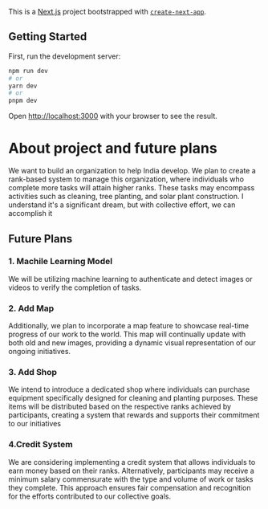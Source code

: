 This is a [Next.js](https://nextjs.org/) project bootstrapped with [`create-next-app`](https://github.com/vercel/next.js/tree/canary/packages/create-next-app).

## Getting Started

First, run the development server:

```bash
npm run dev
# or
yarn dev
# or
pnpm dev
```

Open [http://localhost:3000](http://localhost:3000) with your browser to see the result.





# About project and future plans

We want to build an organization to help India develop. We plan to create a rank-based system to manage this organization, where individuals who complete more tasks will attain higher ranks. These tasks may encompass activities such as cleaning, tree planting, and solar plant construction. I understand it's a significant dream, but with collective effort, we can accomplish it

## Future Plans
### 1. Machile Learning Model
  We will be utilizing machine learning to authenticate and detect images or videos to verify the completion of tasks.
### 2. Add Map
  Additionally, we plan to incorporate a map feature to showcase real-time progress of our work to the world. This map will continually update with both old and new images, providing a dynamic visual representation of our ongoing initiatives.
### 3. Add Shop
  We intend to introduce a dedicated shop where individuals can purchase equipment specifically designed for cleaning and planting purposes. These items will be distributed based on the respective ranks achieved by participants, creating a system that rewards and supports their commitment to our initiatives
### 4.Credit System
  We are considering implementing a credit system that allows individuals to earn money based on their ranks. Alternatively, participants may receive a minimum salary commensurate with the type and volume of work or tasks they complete. This approach ensures fair compensation and recognition for the efforts contributed to our collective goals.
